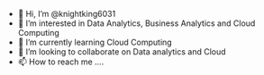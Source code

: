 - 👋 Hi, I’m @knightking6031
- 👀 I’m interested in Data Analytics, Business Analytics and Cloud Computing
- 🌱 I’m currently learning Cloud Computing
- 💞️ I’m looking to collaborate on Data analytics and Cloud
- 📫 How to reach me ....

<!---
knightking6031/knightking6031 is a ✨ special ✨ repository because its `README.md` (this file) appears on your GitHub profile.
You can click the Preview link to take a look at your changes.
--->
